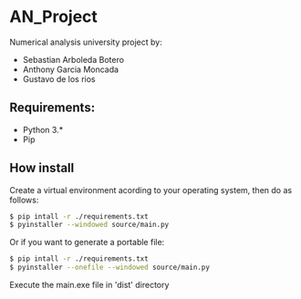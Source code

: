 # AN_Project
Numerical analysis university project
by: 
- Sebastian Arboleda Botero
- Anthony Garcia Moncada
- Gustavo de los rios

## Requirements:
- Python 3.*
- Pip

## How install
Create a virtual environment acording to your operating system, then do as follows:

```bash
$ pip intall -r ./requirements.txt
$ pyinstaller --windowed source/main.py
 ``` 

Or if you want to generate a portable file:

```bash
$ pip intall -r ./requirements.txt
$ pyinstaller --onefile --windowed source/main.py
 ``` 

Execute the main.exe file in 'dist' directory

